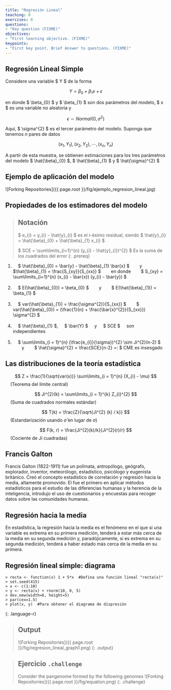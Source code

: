 ```yaml
---
title: "Regresión Lineal"
teaching: 0
exercises: 0
questions:
- "Key question (FIXME)"
objectives:
- "First learning objective. (FIXME)"
keypoints:
- "First key point. Brief Answer to questions. (FIXME)"
---
```


## Regresión Lineal Simple
Considere una variable $ Y $ de la forma

$$ Y = \beta_{0} + \beta_{1} x + \epsilon $$ 

en donde $ \beta\_{0} $ y $ \beta\_{1} $ son dos parámetros del modelo, $ x $ es una variable no aleatoria y

$$ \epsilon \sim Normal(0, \sigma^{2}) $$

Aquí, $ \sigma^{2} $ es el tercer parámetro del modelo. Suponga que tenemos _n_ pares de datos

$$ (x_{1}, Y_{1}), (x_{2}, Y_{2}), \cdots, (x_{n}, Y_{n}) $$

A partir de esta muestra, se obtienen estimaciones para los tres parámetros del modelo $ \hat{\beta}\_{0} $, $ \hat{\beta}\_{1} $ y $ \hat{\sigma}^{2} $

## Ejemplo de aplicación del modelo

![Forking Repositories]({{ page.root }}/fig/ejemplo_regresion_lineal.jpg)

## Propiedades de los estimadores del modelo

> ## Notación
>
> $ e_{i} = y\_{i} - \hat{y}\_{i} $ es el i-ésimo residual, siendo $ \hat{y}\_{i} = \hat{\beta}\_{0} + \hat{\beta}\_{1} x_{i} $
> 
> $ SCE = \sum\limits_{i=1}^{n} (y_{i} - \hat{y}\_{i})^{2} $ Es la suma de los cuadrados del error
{: .prereq}  

1. &nbsp;&nbsp;&nbsp; $ \hat{\beta}\_{0} = \bar{y} - \hat{\beta}\_{1} \bar{x} $ &nbsp;&nbsp;&nbsp;&nbsp;&nbsp;&nbsp; y &nbsp;&nbsp;&nbsp;&nbsp;&nbsp;&nbsp; $\hat{\beta}\_{1} = \frac{S_{xy}}{S_{xx}} $ &nbsp;&nbsp;&nbsp;&nbsp;&nbsp;&nbsp; en donde &nbsp;&nbsp;&nbsp;&nbsp;&nbsp;&nbsp; $ S_{xy} = \sum\limits_{i=1}^{n} (x_{i} - \bar{x}) (y_{i} - \bar{y}) $ <br> <br>
2. &nbsp;&nbsp;&nbsp; $ E(\hat{\beta}\_{0}) = \beta_{0} $ &nbsp;&nbsp;&nbsp;&nbsp;&nbsp;&nbsp; y &nbsp;&nbsp;&nbsp;&nbsp;&nbsp;&nbsp; $ E(\hat{\beta}\_{1}) = \beta_{1} $ <br> <br>
3. &nbsp;&nbsp;&nbsp; $ var(\hat{\beta}\_{1}) = \frac{\sigma^{2}}{S_{xx}} $ &nbsp;&nbsp;&nbsp;&nbsp;&nbsp;&nbsp; $ var(\hat{\beta}\_{0}) = (\frac{1}{n} + \frac{\bar{x}^{2}}{S_{xx}}) \sigma^{2} $ <br> <br>
4. &nbsp;&nbsp;&nbsp; $ \hat{\beta}\_{1} $, &nbsp;&nbsp;&nbsp; $ \bar{Y} $ &nbsp;&nbsp;&nbsp; y &nbsp;&nbsp;&nbsp; $ SCE $ &nbsp;&nbsp;&nbsp; son independientes <br> <br>
5. &nbsp;&nbsp;&nbsp; $ \sum\limits_{i = 1}^{n} (\frac{e_{i}}{\sigma})^{2} \sim Ji^{2}(n-2) $ &nbsp;&nbsp;&nbsp;&nbsp;&nbsp;&nbsp; y &nbsp;&nbsp;&nbsp;&nbsp;&nbsp;&nbsp; $ \hat{\sigma}^{2} = \frac{SCE}{n-2} =: $ CME es insesgado 

## Las distribuciones de la teoría estadística

$$ Z = \frac{1}{\sqrt{var(x)}} \sum\limits_{i = 1}^{n} (X_{i} - \mu) $$ &nbsp;&nbsp;&nbsp; (Teorema del límite central)

$$ Ji^{2}(k) = \sum\limits_{i = 1}^{k} Z_{i}^{2} $$ &nbsp;&nbsp;&nbsp; (Suma de cuadrados normales estándar)

$$ T(k) = \frac{Z}{\sqrt{Ji^{2} (k) / k}} $$ &nbsp;&nbsp;&nbsp; (Estandarización usando $\hat{\sigma}$ en lugar de $\sigma$)

$$ F(k, r) = \frac{Ji^{2}(k)/k}{Ji^{2}(r)/r} $$ &nbsp;&nbsp;&nbsp; (Cociente de Ji cuadradas)

## Francis Galton

Francis Galton (1822-1911) fue un polímata, antropólogo, geógrafo, explorador, inventor, meteorólogo, estadístico, psicólogo y eugenista británico. Creó el concepto estadístico de correlación y regresión hacia la media, altamente promovido. El fue el primero en aplicar métodos estadísticos para el estudio de las diferencias humanas y la herencia de la inteligencia, introdujo el uso de cuestionarios y encuestas para recoger datos sobre las comunidades humanas.

## Regresión hacia la media

En estadística, la regresión hacia la media es el fenómeno en el que si una variable es extrema en su primera medición, tenderá a estar más cerca de la media en su segunda medición y, paradójicamente, si es extrema en su segunda medición, tenderá a haber estado más cerca de la media en su primera. 

## Regresión lineal simple: diagrama

~~~
> recta <- function(x) 1 + 5*x  #Defina una función lineal "recta(x)"
> set.seed(415)
> x <- c(1:10)
> y <- recta(x) + rnorm(10, 0, 5)
> dev.new(width=6, height=5)
> par(cex=1.5)
> plot(x, y)  #Para obtener el diagrama de dispresión
~~~
{: .language-r}

> ## Output
> ![Forking Repositories]({{ page.root }}/fig/regresion_lineal_graph1.png)
{: .output}


> ## Ejercicio `.challenge`
> Consider the pangenome formed by the following genomes
> ![Forking Repositories]({{ page.root }}/fig/equation.png)
{: .challenge}
